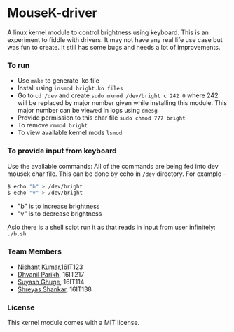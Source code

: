 MouseK-driver
====

A linux kernel module to control brightness using keyboard.
This is an experiment to fiddle with drivers. It may not have any real life use case but was fun to create.
It still has some bugs and needs a lot of improvements.

### To run

+ Use `make` to generate .ko file
+ Install using `insmod bright.ko files`
+ Go to `cd /dev` and create `sudo mknod /dev/bright c 242 0` where 242 will be replaced by major number given while installing this module. This major number can be viewed in logs using `dmesg`
+ Provide permission to this char file `sudo chmod 777 bright`
+ To remove `rmmod bright`
+ To view available kernel mods `lsmod`

### To provide input from keyboard

Use the available commands:
All of the commands are being fed into dev mousek char file. This can be done by echo in `/dev` directory.
For example -
```sh
$ echo "b" > /dev/bright
$ echo "v" > /dev/bright
```
+ "b" is to increase brightness
+ "v" is to decrease brightness

Aslo there is a shell scipt run it as that reads in input from user infinitely:
```./b.sh```

### Team Members
* [Nishant Kumar](https://github.com/NishantKr97),16IT123
* [Dhvanil Parikh](https://github.com/DhvanilP), 16IT217
* [Suyash Ghuge](https://github.com/suyash0103), 16IT114
* [Shreyas Shankar](https://github.com/shrey920), 16IT138

### License
This kernel module comes with a MIT license.
